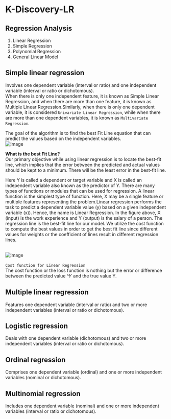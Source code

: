 # K-Discovery-LR
## Regression Analysis
  1. Linear Regression
  2. Simple Regression
  3. Polynomial Regression
  4. General Linear Model  


## Simple linear regression
Involves one dependent variable (interval or ratio) and one independent variable (interval or ratio or dichotomous).<br>
When there is only one independent feature, it is known as Simple Linear Regression, and when there are more than one feature, it is known as Multiple Linear Regression.Similarly, when there is only one dependent variable, it is considered ```Univariate Linear Regression```, while when there are more than one dependent variables, it is known as ```Multivariate Regression```.<br>

The goal of the algorithm is to find the best Fit Line equation that can predict the values based on the independent variables.<br>
![image](https://github.com/user-attachments/assets/914e09bf-0174-451d-8ad9-46384413a9c9)

**What is the best Fit Line?**<br>
Our primary objective while using linear regression is to locate the best-fit line, which implies that the error between the predicted and actual values should be kept to a minimum. There will be the least error in the best-fit line.<br>

Here Y is called a dependent or target variable and X is called an independent variable also known as the predictor of Y. There are many types of functions or modules that can be used for regression. A linear function is the simplest type of function. Here, X may be a single feature or multiple features representing the problem.Linear regression performs the task to predict a dependent variable value (y) based on a given independent variable (x)). Hence, the name is Linear Regression. In the figure above, X (input) is the work experience and Y (output) is the salary of a person. The regression line is the best-fit line for our model. We utilize the cost function to compute the best values in order to get the best fit line since different values for weights or the coefficient of lines result in different regression lines.<br><br>

![image](https://github.com/user-attachments/assets/b848e502-3e4d-4961-9cd9-23e4aa977738)
<br><br>
```Cost function for Linear Regression```<br>
The cost function or the loss function is nothing but the error or difference between the predicted value ^𝑌 and the true value Y.

## Multiple linear regression
Features one dependent variable (interval or ratio) and two or more independent variables (interval or ratio or dichotomous).

## Logistic regression
Deals with one dependent variable (dichotomous) and two or more independent variables (interval or ratio or dichotomous).

## Ordinal regression
Comprises one dependent variable (ordinal) and one or more independent variables (nominal or dichotomous).

## Multinomial regression
Includes one dependent variable (nominal) and one or more independent variables (interval or ratio or dichotomous).

